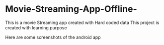 # Movie-Streaming-App-Offline-
This is a movie Streaming app created with Hard coded data
This project is created with learning purpose

Here are some screenshots of the android app



